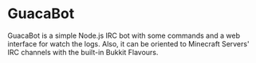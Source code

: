 GuacaBot
========

GuacaBot is a simple Node.js IRC bot with some commands and a web interface for watch the logs.
Also, it can be oriented to Minecraft Servers' IRC channels with the built-in Bukkit Flavours.
